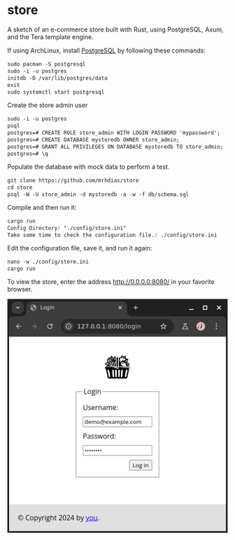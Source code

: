 # store
A sketch of an e-commerce store built with Rust, using PostgreSQL, Axum, and the Tera template engine.

If using ArchLinux, install [PostgreSQL](https://wiki.archlinux.org/title/PostgreSQL) by following these commands:
```
sudo pacman -S postgresql
sudo -i -u postgres
initdb -D /var/lib/postgres/data
exit
sudo systemctl start postgresql
```
Create the store admin user
```
sudo -i -u postgres
psql
postgres=# CREATE ROLE store_admin WITH LOGIN PASSWORD 'mypassword';
postgres=# CREATE DATABASE mystoredb OWNER store_admin;
postgres=# GRANT ALL PRIVILEGES ON DATABASE mystoredb TO store_admin;
postgres=# \q
```
Populate the database with mock data to perform a test.
```
git clone https://github.com/mrhdias/store
cd store
psql -W -U store_admin -d mystoredb -a -w -f db/schema.sql
```
Compile and then run it:
```
cargo run
Config Directory: "./config/store.ini"
Take some time to check the configuration file.: ./config/store.ini
```
Edit the configuration file, save it, and run it again:
```
nano -w ./config/store.ini
cargo run
```
To view the store, enter the address http://0.0.0.0:8080/ in your favorite browser.

![Login Screenshot](https://raw.githubusercontent.com/mrhdias/store/main/screenshots/login.png)